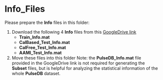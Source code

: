 # Info_Files

Please prepare the **Info** files in this folder:

1. Download the following 4 **Info** files from this [GoogleDrive link](https://drive.google.com/drive/folders/1wcw4PEGttM3EY0-syayp2Q3rPHIQ1hns?usp=sharing)
   * **Train_Info.mat**
   * **CalBased_Test_Info.mat**
   * **CalFree_Test_Info.mat**
   * **AAMI_Test_Info.mat**
2. Move these files into this folder
Note: the **PulseDB_Info.mat** file provided in the GoogleDrive link is not required for generating the **Subset** files, but is helpful for analyzing the statistical information of the whole **PulseDB** dataset. 
